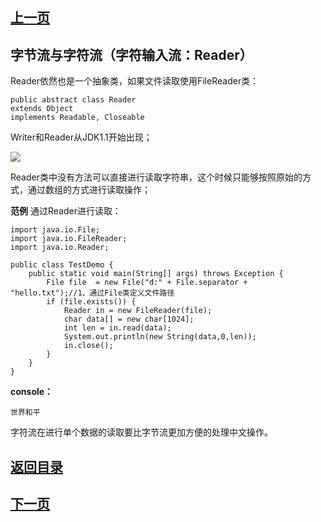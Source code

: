 ## [上一页](course76)
##  字节流与字符流（字符输入流：Reader）

Reader依然也是一个抽象类，如果文件读取使用FileReader类：


	public abstract class Reader
	extends Object
	implements Readable, Closeable

Writer和Reader从JDK1.1开始出现；

![](https://s1.ax1x.com/2018/01/24/poHMbn.png)

Reader类中没有方法可以直接进行读取字符串，这个时候只能够按照原始的方式，通过数组的方式进行读取操作；

**范例** 通过Reader进行读取：

	import java.io.File;
	import java.io.FileReader;
	import java.io.Reader;
	
	public class TestDemo {
		public static void main(String[] args) throws Exception {
			File file  = new File("d:" + File.separator + "hello.txt");//1、通过File类定义文件路径
			if (file.exists()) {
				Reader in = new FileReader(file);
				char data[] = new char[1024];
				int len = in.read(data);
				System.out.println(new String(data,0,len));
				in.close();
			}
		}	
	}
**console：**

	世界和平
字符流在进行单个数据的读取要比字节流更加方便的处理中文操作。


## [返回目录](https://wuchengcheng110120.github.io/aliyunjava3/list)
## [下一页](course78)
